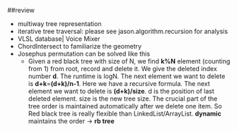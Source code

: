 ##review
+ multiway tree representation
+ iterative tree traversal: please see jason.algorithm.recursion for analysis
+ VLSL database| Voice Mixer
+ ChordIntersect to familiarize the geometry
+ Josephus permutation can be solved like this
  + Given a red black tree with size of N,  we find **k%N** element (counting from 1) from root, record and delete it. We give the deleted index number **d**. The runtime is logN.  The next element we want to delete is **d+k**=**(d+k)/n-1**. Here we have a recursive formula.
  	The next element we want to delete is **(d+k)/size**. d is the position of last deleted element. size is the new tree size.  The crucial part of the tree order is maintained automatically after we delete one item. So Red black tree is really flexible than LinkedList/ArrayList. **dynamic** maintains the order -> **rb tree**
  	